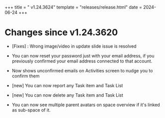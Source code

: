 +++
title = " v1.24.3624"
template = "releases/release.html"
date = 2024-06-24
+++

# Changes since v1.24.3620 
- [Fixes] : Wrong image/video in update slide issue is resolved
- You can now reset your password just with your email address, if you previously confirmed your email address connected to that account.

- Now shows unconfirmed emails on Activities screen to nudge you to confirm them


- [new] You can now report any Task item and Task List
- [new] You can now delete any Task item and Task List
- You can now see multiple parent avatars on space overview if it's linked as sub-space of it.

